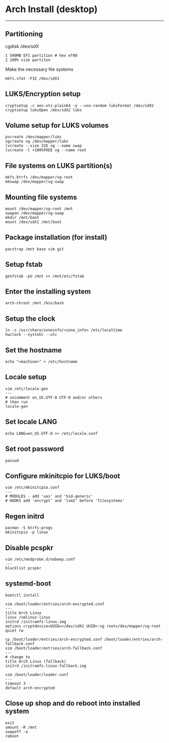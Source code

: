 # Arch Install (desktop)
---

## Partitioning
cgdisk /dev/sdX
```
1 500MB EFI partition # hex ef00
2 100% size partiton 
```

Make the necessary file systems
```
mkfs.vfat -F32 /dev/sdX1
```

## LUKS/Encryption setup 
```
cryptsetup -c aes-xts-plain64 -y --use-random luksFormat /dev/sdX2
cryptsetup luksOpen /dev/sdX2 luks
```

## Volume setup for LUKS volumes
```
pvcreate /dev/mapper/luks
vgcreate vg /dev/mapper/luks
lvcreate --size 32G vg --name swap
lvcreate -l +100%FREE vg --name root
```

## File systems on LUKS partition(s) 
```
mkfs.btrfs /dev/mapper/vg-root
mkswap /dev/mapper/vg-swap
```

## Mounting file systems
```
mount /dev/mapper/vg-root /mnt 
swapon /dev/mapper/vg-swap 
mkdir /mnt/boot
mount /dev/sdX1 /mnt/boot
```

## Package installation (for install)
```
pacstrap /mnt base vim git
```

## Setup fstab
```
genfstab -pU /mnt >> /mnt/etc/fstab
```

## Enter the installing system
```
arch-chroot /mnt /bin/bash
```

## Setup the clock
```
ln -s /usr/share/zoneinfo/<zone_info> /etc/localtime
hwclock --systohc --utc
```

## Set the hostname 
```
echo "<machine>" > /etc/hostname
```

## Locale setup
```
vim /etc/locale.gen
---
# uncomment en_US.UTF-8 UTF-8 and/or others
# then run
locale-gen
```

## Set locale LANG
```
echo LANG=en_US.UTF-8 >> /etc/locale.conf
```

## Set root password
```
passwd
```

## Configure mkinitcpio for LUKS/boot
```
vim /etc/mkinitcpio.conf
---
# MODULES - add 'uas' and 'hid-generic'
# HOOKS add 'encrypt' and 'lvm2' before 'filesystems'
```

## Regen initrd 
```
pacman -S btrfs-progs
mkinitcpio -p linux
```

## Disable pcspkr

```
vim /etc/modprobe.d/nobeep.conf
---
blacklist pcspkr
```

## systemd-boot
```
bootctl install
```

```
vim /boot/loader/entries/arch-encrypted.conf
---
title Arch Linux
linux /vmlinuz-linux
initrd /initramfs-linux.img
options cryptdevice=UUID=</dev/sdX2 UUID>:vg root=/dev/mapper/vg-root quiet rw 
```

```
cp /boot/loader/entries/arch-encrypted.conf /boot/loader/entries/arch-fallback.conf
vim /boot/loader/entries/arch-fallback.conf
---
# change to
title Arch Linux (fallback)
initrd /initramfs-linux-fallback.img
```

```
vim /boot/loader/loader.conf
---
timeout 3
default arch-encrypted
```

## Close up shop and do reboot into installed system
```
exit
umount -R /mnt
swapoff -a
reboot
```
